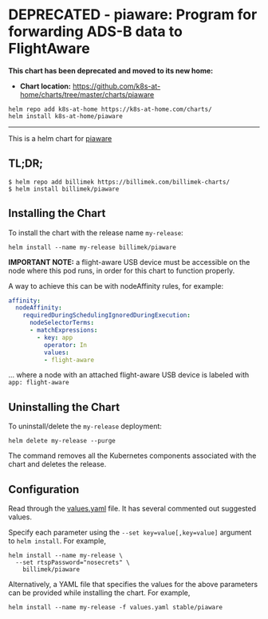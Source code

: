 # DEPRECATED - piaware: Program for forwarding ADS-B data to FlightAware

**This chart has been deprecated and moved to its new home:**

- **Chart location:** https://github.com/k8s-at-home/charts/tree/master/charts/piaware

```console
helm repo add k8s-at-home https://k8s-at-home.com/charts/
helm install k8s-at-home/piaware
```

---

This is a helm chart for [piaware](https://github.com/flightaware/piaware)

## TL;DR;

```shell
$ helm repo add billimek https://billimek.com/billimek-charts/
$ helm install billimek/piaware
```

## Installing the Chart

To install the chart with the release name `my-release`:

```console
helm install --name my-release billimek/piaware
```

**IMPORTANT NOTE:** a flight-aware USB device must be accessible on the node where this pod runs, in order for this chart to function properly.

A way to achieve this can be with nodeAffinity rules, for example:

```yaml
affinity:
  nodeAffinity:
    requiredDuringSchedulingIgnoredDuringExecution:
      nodeSelectorTerms:
      - matchExpressions:
        - key: app
          operator: In
          values:
          - flight-aware
```

... where a node with an attached flight-aware USB device is labeled with `app: flight-aware`

## Uninstalling the Chart

To uninstall/delete the `my-release` deployment:

```console
helm delete my-release --purge
```

The command removes all the Kubernetes components associated with the chart and deletes the release.

## Configuration

Read through the [values.yaml](https://github.com/billimek/billimek-charts/blob/master/charts/piaware/values.yaml) file. It has several commented out suggested values.

Specify each parameter using the `--set key=value[,key=value]` argument to `helm install`. For example,

```console
helm install --name my-release \
  --set rtspPassword="nosecrets" \
    billimek/piaware
```

Alternatively, a YAML file that specifies the values for the above parameters can be provided while installing the chart. For example,

```console
helm install --name my-release -f values.yaml stable/piaware
```
